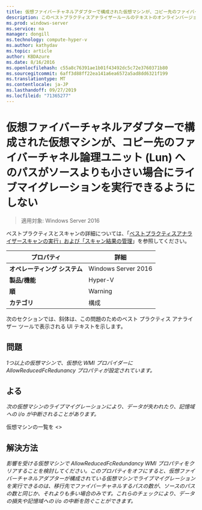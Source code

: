 ```yaml
---
title: 仮想ファイバーチャネルアダプターで構成された仮想マシンが、コピー先のファイバーチャネル論理ユニット (Lun) へのパスがソースよりも小さい場合にライブマイグレーションを実行できるようにしない
description: このベストプラクティスアナライザールールのテキストのオンラインバージョン。
ms.prod: windows-server
ms.service: na
manager: dongill
ms.technology: compute-hyper-v
ms.author: kathydav
ms.topic: article
author: KBDAzure
ms.date: 8/16/2016
ms.openlocfilehash: c55a8c76391ae1b01f43492dc5c72e3760371b80
ms.sourcegitcommit: 6aff3d88ff22ea141a6ea6572a5ad8dd6321f199
ms.translationtype: MT
ms.contentlocale: ja-JP
ms.lasthandoff: 09/27/2019
ms.locfileid: "71365277"
---
```

# <a name="avoid-enabling-virtual-machines-configured-with-virtual-fibre-channel-adapters-to-allow-live-migrations-when-there-are-fewer-paths-to-fibre-channel-logical-units-luns-on-the-destination-than-on-the-source"></a>仮想ファイバーチャネルアダプターで構成された仮想マシンが、コピー先のファイバーチャネル論理ユニット (Lun) へのパスがソースよりも小さい場合にライブマイグレーションを実行できるようにしない

>適用対象: Windows Server 2016

ベストプラクティスとスキャンの詳細については、「[ベストプラクティスアナライザースキャンの実行」および「スキャン結果の管理](https://go.microsoft.com/fwlink/p/?LinkID=223177)」を参照してください。  
  
|プロパティ|詳細|  
|-|-|  
|**オペレーティング システム**|Windows Server 2016|  
|**製品/機能**|Hyper-V|  
|**順**|Warning|  
|**カテゴリ**|構成|

次のセクションでは、斜体は、この問題のためのベスト プラクティス アナライザー ツールで表示される UI テキストを示します。
  
## <a name="issue"></a>**問題**  
*1つ以上の仮想マシンで、仮想化 WMI プロバイダーに AllowReducedFcRedunancy プロパティが設定されています。*  
  
## <a name="impact"></a>**よる**  
*次の仮想マシンのライブマイグレーションにより、データが失われたり、記憶域への i/o が中断されることがあります。*  
  
仮想マシンの一覧を \<>  
  
## <a name="resolution"></a>**解決方法**  
*影響を受ける仮想マシンで AllowReducedFcRedundancy WMI プロパティをクリアすることを検討してください。このプロパティをオフにすると、仮想ファイバーチャネルアダプターが構成されている仮想マシンでライブマイグレーションを実行できるのは、移行先でファイバーチャネルするパスの数が、ソースのパスの数と同じか、それよりも多い場合のみです。これらのチェックにより、データの損失や記憶域への i/o の中断を防ぐことができます。* 